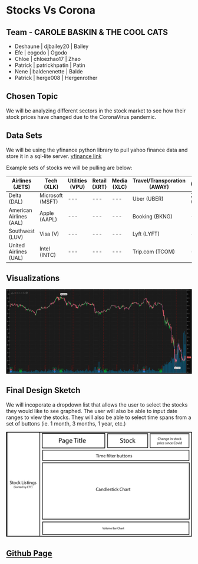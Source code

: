 # Stocks Vs Corona

## Team - CAROLE BASKIN & THE COOL CATS

- Deshaune | djbailey20 | Bailey
- Efe | eogodo | Ogodo
- Chloe | chloezhao17 | Zhao
- Patrick | patrickhpatin | Patin
- Nene | baldenenette | Balde
- Patrick | herge008 | Hergenrother

## Chosen Topic

We will be analyzing different sectors in the stock market to see how their stock prices have changed due to the CoronaVirus pandemic.

## Data Sets

We will be using the yfinance python library to pull yahoo finance data and store it in a sql-lite server. [yfinance link](https://pypi.org/project/yfinance/)

Example sets of stocks we will be pulling are below:

| Airlines (JETS)         | Tech (XLK)       | Utilities (VPU) | Retail (XRT) | Media (XLC) | Travel/Transporation (AWAY) |  (MISC)   |
| ----------------------- | ---------------- | --------------- | ------------ | ----------- | --------------------------- | --------- |
| Delta (DAL)             | Microsoft (MSFT) | ---             | ---          | ---         | Uber (UBER)                 | ZOOM (ZM) |
| American Airlines (AAL) | Apple (AAPL)     | ---             | ---          | ---         | Booking (BKNG)              | ---       |
| Southwest (LUV)         | Visa (V)         | ---             | ---          | ---         | Lyft (LYFT)                 | ---       |
| United Airlines (UAL)   | Intel (INTC)     | ---             | ---          | ---         | Trip.com (TCOM)             | ---       |

## Visualizations

![Candlestick x Bar Chart](images/samplechart.png)

## Final Design Sketch

We will incoporate a dropdown list that allows the user to select the stocks they would like to see graphed. The user will also be able to input date ranges to view the stocks. They will also be able to select time spans from a set of buttons (ie. 1 month, 3 months, 1 year, etc.)

![Site Wireframe](images/wireframe.jpg)

## [Github Page](https://github.com/djbailey20/stocks-vs-corona)
